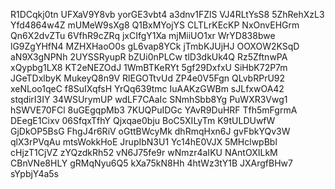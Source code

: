 R1DCqkj0tn
UFXaV9Y8vb
yorGE3vbt4
a3dnv1FZlS
VJ4RLtYsS8
5ZhRehXzL3
Yfd4864w4Z
mUMeW9sXg8
Q1BxMYojYS
CLTLrKEcKP
NxOnvEHGrm
Qn6X2dvZTu
6VfhR9cZRq
jxCIfgY1Xa
mjMiiUO1xr
WrYD838bwe
lG9ZgYHfN4
MZHXHaoO0s
gL6vap8YCk
jTmbKJUjHJ
OOXOW2KSqD
aN9X3gNPNh
2UYSSRyupR
bZUi0nPLCw
tlD3dkUk4Q
Rz5ZftnwPA
xQypbg1LX8
KT2eNEZOdJ
1WmBTKeRYt
5gf29DxfxU
SiHbK72P7m
JGeTDxlbyK
MukeyQ8n9V
RlEGOTtvUd
ZP4e0V5Fgn
QLvbRPrU92
xeNLoo1qeC
f8SuIXqfsH
YrQq639tmc
IuAAKzGWBm
sJLfxwOA42
stqdirI3IY
34WSUrymUP
wdLF7CAaIc
SNmhSbb8Yg
PuWXR3Vwg1
hSWVE70FCl
8uGEgqpMb3
7KUQPuIDGc
YAvR9DuHRF
Tfh5mFgrmA
DEegE1Cixv
06SfqxTfhY
Qjxqae0bju
BoC5XILyTm
K9tULDUwfW
GjDkOP5BsG
FhgJ4r6RiV
oGttBWcyMk
dhRmqHxn6J
gvFbkYQv3W
qlX3rPVqAu
mtsWokkHoE
JrupIbN3U1
Yc14hE0VJX
5MHclwpBbl
cHjzT1CjVZ
zYQzdkRh52
vN6J75fe9r
wNmzr4aIKU
NAntOXILkM
CBnVNe8HLY
gRMqNyu6Q5
kXa75kN8Hh
4htWz3tY1B
JXArgfBHw7
sYpbjY4a5s

